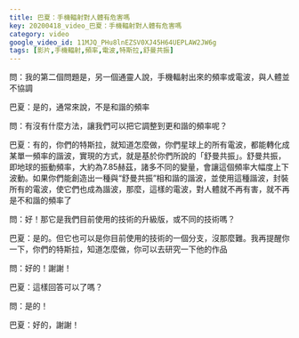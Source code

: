 ```yaml
---
title: 巴夏：手機輻射對人體有危害嗎
key: 20200418_video_巴夏：手機輻射對人體有危害嗎
category: video
google_video_id: 11MJQ_PHu8lnEZSV0XJ45H64UEPLAW2JW6g
tags: [影片,手機輻射,頻率,電波,特斯拉,舒曼共振]
---
```


問：我的第二個問題是，另一個通靈人說，手機輻射出來的頻率或電波，與人體並不協調

巴夏：是的，通常來說，不是和諧的頻率

問：有沒有什麼方法，讓我們可以把它調整到更和諧的頻率呢？

巴夏：有的，你們的特斯拉，就知道怎麼做，你們星球上的所有電波，都能轉化成某單一頻率的諧波，實現的方式，就是基於你們所說的「舒曼共振」。舒曼共振，即地球的振動頻率，大約為7.85赫茲，諸多不同的變量，會讓這個頻率大幅度上下波動。如果你們能創造出一種與“舒曼共振”相和諧的諧波，並使用這種諧波，封裝所有的電波，使它們也成為諧波，那麼，這樣的電波，對人體就不再有害，就不再是不和諧的頻率了

問：好！那它是我們目前使用的技術的升級版，或不同的技術嗎？

巴夏：是的。但它也可以是你目前使用的技術的一個分支，沒那麼難。我再提醒你一下，你們的特斯拉，知道怎麼做，你可以去研究一下他的作品

問：好的！謝謝！

巴夏：這樣回答可以了嗎？

問：是的！

巴夏：好的，謝謝！
